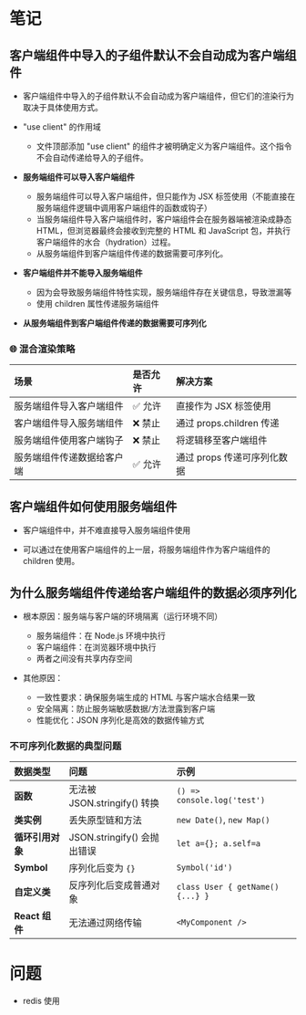 # 笔记

## 客户端组件中导入的子组件默认不会自动成为客户端组件

- 客户端组件中导入的子组件默认不会自动成为客户端组件，但它们的渲染行为取决于具体使用方式。

- "use client" 的作用域

  - 文件顶部添加 "use client" 的组件才被明确定义为客户端组件。这个指令不会自动传递给导入的子组件。

- **服务端组件可以导入客户端组件**

  - 服务端组件可以导入客户端组件，但只能作为 JSX 标签使用（不能直接在服务端组件逻辑中调用客户端组件的函数或钩子）
  - 当服务端组件导入客户端组件时，客户端组件会在服务器端被渲染成静态 HTML，但浏览器最终会接收到完整的 HTML 和 JavaScript 包，并执行客户端组件的水合（hydration）过程。
  - 从服务端组件到客户端组件传递的数据需要可序列化。

- **客户端组件并不能导入服务端组件**

  - 因为会导致服务端组件特性实现，服务端组件存在关键信息，导致泄漏等
  - 使用 children 属性传递服务端组件

- **从服务端组件到客户端组件传递的数据需要可序列化**

### 🌐 混合渲染策略

| **场景**                   | **是否允许** | **解决方案**                |
| :------------------------- | :----------- | :-------------------------- |
| 服务端组件导入客户端组件   | ✅ 允许      | 直接作为 JSX 标签使用       |
| 客户端组件导入服务端组件   | ❌ 禁止      | 通过 props.children 传递    |
| 服务端组件使用客户端钩子   | ❌ 禁止      | 将逻辑移至客户端组件        |
| 服务端组件传递数据给客户端 | ✅ 允许      | 通过 props 传递可序列化数据 |

## 客户端组件如何使用服务端组件

- 客户端组件中，并不难直接导入服务端组件使用

- 可以通过在使用客户端组件的上一层，将服务端组件作为客户端组件的 children 使用。

## 为什么服务端组件传递给客户端组件的数据必须序列化

- 根本原因：服务端与客户端的环境隔离（运行环境不同）

  - 服务端组件：在 Node.js 环境中执行
  - 客户端组件：在浏览器环境中执行
  - 两者之间没有共享内存空间

- 其他原因：

  - 一致性要求：确保服务端生成的 HTML 与客户端水合结果一致
  - 安全隔离：防止服务端敏感数据/方法泄露到客户端
  - 性能优化：JSON 序列化是高效的数据传输方式

### 不可序列化数据的典型问题

| **数据类型**     | **问题**                     | **示例**                        |
| :--------------- | :--------------------------- | :------------------------------ |
| **函数**         | 无法被 JSON.stringify() 转换 | `() => console.log('test')`     |
| **类实例**       | 丢失原型链和方法             | `new Date()`, `new Map()`       |
| **循环引用对象** | JSON.stringify() 会抛出错误  | `let a={}; a.self=a`            |
| **Symbol**       | 序列化后变为 `{}`            | `Symbol('id')`                  |
| **自定义类**     | 反序列化后变成普通对象       | `class User { getName(){...} }` |
| **React 组件**   | 无法通过网络传输             | `<MyComponent />`               |

# 问题

- redis 使用
